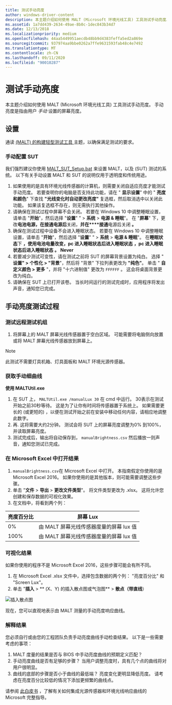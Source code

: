 ```yaml
---
title: 测试手动亮度
author: windows-driver-content
description: 本主题介绍如何使用 MALT (Microsoft 环境光线工具) 工具测试手动亮度。
ms.assetid: 1a7dd439-2634-49ae-8b0c-1dec843b34d7
ms.date: 12/13/2018
ms.localizationpriority: medium
ms.openlocfilehash: 44aa5449951aecdb48bb9d4383feffa5ed2a869e
ms.sourcegitcommit: 937974aa9bbe0262a7ffe9631593fab48c4e7492
ms.translationtype: MT
ms.contentlocale: zh-CN
ms.lasthandoff: 09/11/2020
ms.locfileid: "90010287"
---
```

# <a name="testing-manual-brightness"></a>测试手动亮度

本主题介绍如何使用 MALT (Microsoft 环境光线工具) 工具测试手动亮度。 手动亮度是指由用户 *手动* 设置的屏幕亮度。

## <a name="set-up"></a>设置

通读 [ (MALT) 的构建轻型测试工具 ](testing-MALT-building-a-light-testing-tool.md) 主题，以确保满足测试的要求。

### <a name="configuring-the-sut-manually"></a>手动配置 SUT

我们强烈建议你使用 [MALT_SUT_Setup.bat](https://github.com/Microsoft/busiotools/tree/master/sensors/Tools/MALT/Code/Scripts) 来设置 MALT，以及 (SUT) 测试的系统。 以下有关手动设置 MALT 和 SUT 的说明仅用于透明度和传统用途。

1. 如果使用的是具有环境光线传感器的计算机，则需要关闭自适应亮度才能测试手动亮度。 若要查明你的电脑是否支持此功能，请在 " **显示设置**" 中的 " **亮度和颜色**" 下查找 **"光线变化时自动更改亮度"** 复选框，然后取消选中以关闭此功能。 如果该复选框不存在，则无需执行其他操作。
2. 请确保在测试过程中屏幕不会关闭。 若要在 Windows 10 中调整睡眠设置，请单击 "**开始**"，然后选择 "**设置**" "   >  **系统**  >  **电源 & 睡眠**"。 在 "**屏幕**" 下，更改**电池电源，在接通电源后**关闭，**并在****接通**电源后关闭 **。**
3. 确保在测试过程中设备不会进入睡眠状态。 若要在 Windows 10 中调整睡眠设置，请单击 "**开始**"，然后选择 "**设置**" "   >  **系统**  >  **电源 & 睡眠**"。 在**睡眠状态**下 **，使用电池电量改变，pc 进入睡眠状态后进入睡眠状态** **，pc 进入睡眠状态后进入睡眠状态** **。** **Never**
4. 若要减少测试可变性，请在测试之前将 SUT 的屏幕背景设置为纯白。 选择 " **设置" > 个性化 > "背景**"，然后将 "背景" 下拉列表更改为 **"纯色"**。 单击 " **自定义颜色 > 更多** "，并将 "十六进制值" 更改为 `FFFFFF` 。 这会将桌面背景更改为纯白。
5. 请确保在 SUT 上已打开该卷。 当长时间运行的测试完成时，应用程序将发出声音，通知您已完成。

## <a name="manual-brightness-test-procedures"></a>手动亮度测试过程

### <a name="test-rig-placement"></a>测试远程测试机组

1. 将屏幕上的 MALT 屏幕光线传感器置于空白区域。 可能需要将电脑侧向放置或将 MALT 屏幕光线传感器放到屏幕上。

> [!NOTE] 
> 此测试不需要灯具机箱、灯具面板和 MALT 环境光源传感器。

### <a name="get-manual-light-curve"></a>获取手动细曲线

**使用 MALTUtil.exe**

1. 在 SUT 上， `MALTUtil.exe /manualLux 30` 在 cmd 中运行。 30表示在测试开始之前30秒等待。 这是为了让你有时间将传感器置于系统上。 如果需要更长的 (或更短的) ，以便在测试开始之前在安装中移动任何内容，请相应地调整此数字。
2. 再. 这将需要大约2分钟。 测试会将 SUT 上的屏幕亮度调整为0% 到100%，并读取屏幕亮度。
3. 测试完成后，输出将自动保存到， `manualBrightness.csv` 然后播放一则声音，通知您测试已完成。

### <a name="open-the-results-in-microsoft-excel"></a>在 Microsoft Excel 中打开结果

1. `manualBrightness.csv`在 Microsoft Excel 中打开。 本指南假定你使用的是 Microsoft Excel 2016。 如果你使用的是其他版本，则可能需要调整这些步骤。 
2. 单击 "**文件**  >  **导出**  >  **更改文件类型**"。 将文件类型更改为 .xlsx。 这将允许您创建和保存数据的可视化效果。
3. 在文档中，将看到两个列： 

| 亮度百分比 | 屏幕 Lux       |
|----|-----|
| 0%  | 由 MALT 屏幕光线传感器度量的屏幕 lux 值 |
| 100%  | 由 MALT 屏幕光线传感器度量的屏幕 lux 值 |

### <a name="visualize-the-results"></a>可视化结果

如果你使用的程序不是 Microsoft Excel 2016，这些步骤可能会有所不同。

1. 在 Microsoft Excel .xlsx 文件中，选择包含数据的两个列： "亮度百分比" 和 "Screen Lux"。
2. 单击 "**插入**  >  ** (X、Y) 的插入散点图或气泡图**  >  **散点（带直线**） 

![插入散点图](images/insertScatter2.png)

现在，您可以直观地表示由 MALT 测量的手动亮度响应曲线。

### <a name="interpret-the-results"></a>解释结果

您必须自行或由您的工程团队负责手动亮度曲线手动检查结果。 以下是一些需要考虑的事项： 

1. MALT 度量的结果是否与 BIOS 中手动亮度曲线的预期定义匹配？
2. 手动亮度曲线是否有足够的步骤？ 当用户调整亮度时，具有几个点的曲线将对用户很明显。
3. 曲线的底部的步骤是否小于曲线的最低端？ 亮度变化更明显降低亮度。 请考虑在亮度百分比较低的情况下添加更频繁的曲线点。

请参阅 [此白皮书](/windows-hardware/design/whitepapers/integrating-ambient-light-sensors-with-computers-running-windows-10-creators-update) ，了解有关如何集成光源传感器和环境光线响应曲线的 Microsoft 完整指导。